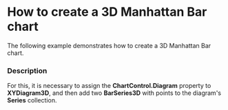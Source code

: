 # How to create a 3D Manhattan Bar chart


<p>The following example demonstrates how to create a 3D Manhattan Bar chart.</p>


<h3>Description</h3>

<p>For this, it is necessary to assign the <strong>ChartControl.Diagram</strong> property to <strong>XYDiagram3D</strong>, and then add two <strong>BarSeries3D</strong> with points to the diagram&#39;s <strong>Series</strong> collection.</p>

<br/>


